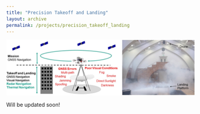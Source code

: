 ```yaml
---
title: "Precision Takeoff and Landing"
layout: archive
permalink: /projects/precision_takeoff_landing
---
```


![image](../images/projects/teaser_takeoff_landing.jpg) 

Will be updated soon!
